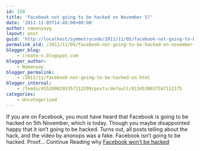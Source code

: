 ```yaml
---
id: 150
title: 'Facebook not going to be hacked on November 5?'
date: '2011-11-05T14:40:00+00:00'
author: namanyayg
layout: post
guid: 'http://localhost/symmetrycode/2011/11/05/facebook-not-going-to-be-hacked-on-november-5/'
permalink_old: /2011/11/05/facebook-not-going-to-be-hacked-on-november-5/
blogger_blog:
    - create-n.blogspot.com
blogger_author:
    - Namanyay
blogger_permalink:
    - /2011/11/facebook-not-going-to-be-hacked-on.html
blogger_internal:
    - /feeds/4552098295357212299/posts/default/8134530037347112175
categories:
    - Uncategorized
---
```


  
If you are on Facebook, you must have heard that Facebook is going to be hacked on 5th November, which is today. Though you maybe disappointed happy that it isn’t going to be hacked. Turns out, all posts telling about the hack, and the video by anonops was a fake. Facebook isn’t going to be hacked. Proof… Continue Reading why [Facebook won’t be hacked](http://facebtricks.blogspot.com/2011/11/why-facebook-wont-be-hacked-on-nov-5.html)

